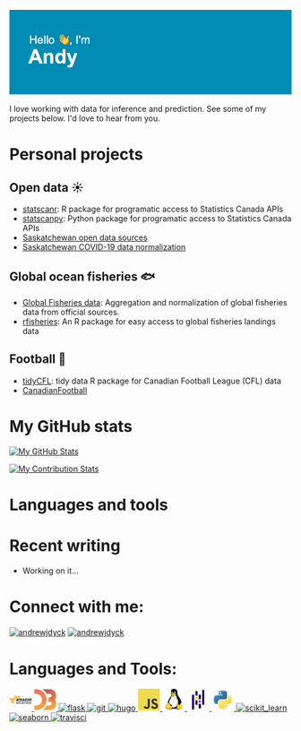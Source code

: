 ![Intro header](./assets/header.png)

I love working with data for inference and prediction. See some of my projects below. I'd love to hear from you.

# Personal projects

## Open data :sunny:

- [statscanr](https://github.com/andrewjdyck/statscanr): R package for programatic access to Statistics Canada APIs
- [statscanpy](https://github.com/andrewjdyck/statscanpy): Python package for programatic access to Statistics Canada APIs
- [Saskatchewan open data sources](https://github.com/andrewjdyck/Sask-Open-Data-Sources)
- [Saskatchewan COVID-19 data normalization](https://github.com/andrewjdyck/covid19-sask)

## Global ocean fisheries :fish:

- [Global Fisheries data](https://github.com/andrewjdyck/api.openfisheries.org): Aggregation and normalization of global fisheries data from official sources.
- [rfisheries](https://github.com/ropensci/rfisheries): An R package for easy access to global fisheries landings data

## Football :football:

- [tidyCFL](https://github.com/andrewjdyck/tidyCFL): tidy data R package for Canadian Football League (CFL) data
- [CanadianFootball](https://github.com/andrewjdyck/CanadianFootball)

# My GitHub stats

[![My GitHub Stats](https://github-readme-stats.vercel.app/api/?username=andrewjdyck&count_private=true&theme=react&showicons=true)]()

<!--
[![My GitHub Language Stats](https://github-readme-stats.vercel.app/api/top-langs/?username=andrewjdyck&langs_count=5&theme=react)]()
-->

[![My Contribution Stats](https://github-contribution-stats.vercel.app/api/?username=andrewjdyck)](https://github.com/andrewjdyck/github-contribution-stats/)

# Languages and tools

# Recent writing

- Working on it...

# Connect with me:

<p align="left">
<a href="https://twitter.com/andrewjdyck" target="blank"><img align="center" src="https://raw.githubusercontent.com/rahuldkjain/github-profile-readme-generator/master/src/images/icons/Social/twitter.svg" alt="andrewjdyck" height="30" width="40" /></a>
<a href="https://linkedin.com/in/andrewjdyck" target="blank"><img align="center" src="https://raw.githubusercontent.com/rahuldkjain/github-profile-readme-generator/master/src/images/icons/Social/linked-in-alt.svg" alt="andrewjdyck" height="30" width="40" /></a>
<!--<a href="https://medium.com/@andrewjdyck" target="blank"><img align="center" src="https://raw.githubusercontent.com/rahuldkjain/github-profile-readme-generator/master/src/images/icons/Social/medium.svg" alt="@andrewjdyck" height="30" width="40" /></a>
</p>-->

# Languages and Tools:

<p align="left"> <a href="https://aws.amazon.com" target="_blank" rel="noreferrer"> <img src="https://raw.githubusercontent.com/devicons/devicon/master/icons/amazonwebservices/amazonwebservices-original-wordmark.svg" alt="aws" width="40" height="40"/> </a> <a href="https://d3js.org/" target="_blank" rel="noreferrer"> <img src="https://raw.githubusercontent.com/devicons/devicon/master/icons/d3js/d3js-original.svg" alt="d3js" width="40" height="40"/> </a> <a href="https://flask.palletsprojects.com/" target="_blank" rel="noreferrer"> <img src="https://www.vectorlogo.zone/logos/pocoo_flask/pocoo_flask-icon.svg" alt="flask" width="40" height="40"/> </a> <a href="https://git-scm.com/" target="_blank" rel="noreferrer"> <img src="https://www.vectorlogo.zone/logos/git-scm/git-scm-icon.svg" alt="git" width="40" height="40"/> </a> <a href="https://gohugo.io/" target="_blank" rel="noreferrer"> <img src="https://api.iconify.design/logos-hugo.svg" alt="hugo" width="40" height="40"/> </a> <a href="https://developer.mozilla.org/en-US/docs/Web/JavaScript" target="_blank" rel="noreferrer"> <img src="https://raw.githubusercontent.com/devicons/devicon/master/icons/javascript/javascript-original.svg" alt="javascript" width="40" height="40"/> </a> <a href="https://www.linux.org/" target="_blank" rel="noreferrer"> <img src="https://raw.githubusercontent.com/devicons/devicon/master/icons/linux/linux-original.svg" alt="linux" width="40" height="40"/> </a> <a href="https://pandas.pydata.org/" target="_blank" rel="noreferrer"> <img src="https://raw.githubusercontent.com/devicons/devicon/2ae2a900d2f041da66e950e4d48052658d850630/icons/pandas/pandas-original.svg" alt="pandas" width="40" height="40"/> </a> <a href="https://www.python.org" target="_blank" rel="noreferrer"> <img src="https://raw.githubusercontent.com/devicons/devicon/master/icons/python/python-original.svg" alt="python" width="40" height="40"/> </a> <a href="https://scikit-learn.org/" target="_blank" rel="noreferrer"> <img src="https://upload.wikimedia.org/wikipedia/commons/0/05/Scikit_learn_logo_small.svg" alt="scikit_learn" width="40" height="40"/> </a> <a href="https://seaborn.pydata.org/" target="_blank" rel="noreferrer"> <img src="https://seaborn.pydata.org/_images/logo-mark-lightbg.svg" alt="seaborn" width="40" height="40"/> </a> <a href="https://travis-ci.org" target="_blank" rel="noreferrer"> <img src="https://www.vectorlogo.zone/logos/travis-ci/travis-ci-icon.svg" alt="travisci" width="40" height="40"/> </a> </p>

